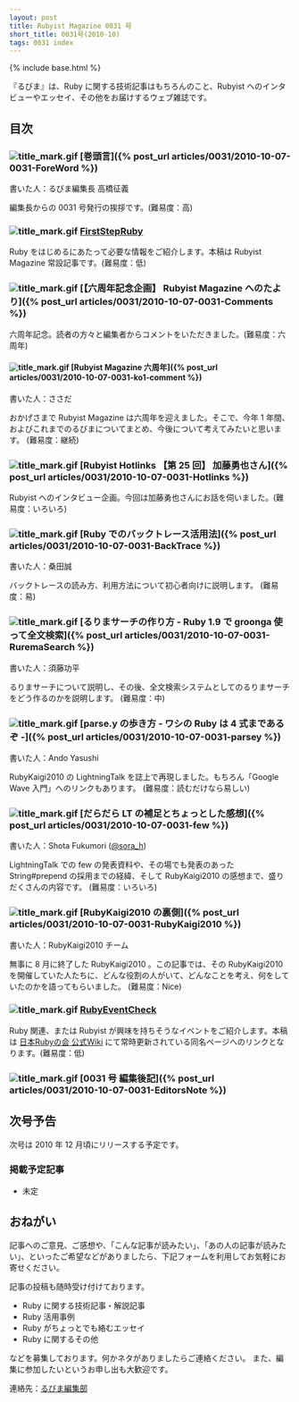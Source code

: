 ```yaml
---
layout: post
title: Rubyist Magazine 0031 号
short_title: 0031号(2010-10)
tags: 0031 index
---
```

{% include base.html %}


『るびま』は、Ruby に関する技術記事はもちろんのこと、Rubyist へのインタビューやエッセイ、その他をお届けするウェブ雑誌です。

## 目次

### ![title_mark.gif]({{base}}{{site.baseurl}}/images/title_mark.gif) [巻頭言]({% post_url articles/0031/2010-10-07-0031-ForeWord %})

書いた人：るびま編集長 高橋征義

編集長からの 0031 号発行の挨拶です。(難易度：高)

### ![title_mark.gif]({{base}}{{site.baseurl}}/images/title_mark.gif) [FirstStepRuby](https://github.com/rubima/rubima/blob/master/first_step_ruby/first-step-ruby-2.0.md)

Ruby をはじめるにあたって必要な情報をご紹介します。本稿は Rubyist Magazine 常設記事です。(難易度：低)

### ![title_mark.gif]({{base}}{{site.baseurl}}/images/title_mark.gif) [【六周年記念企画】 Rubyist Magazine へのたより]({% post_url articles/0031/2010-10-07-0031-Comments %})

六周年記念。読者の方々と編集者からコメントをいただきました。(難易度：六周年)

#### ![title_mark.gif]({{base}}{{site.baseurl}}/images/title_mark.gif) [Rubyist Magazine 六周年]({% post_url articles/0031/2010-10-07-0031-ko1-comment %})

書いた人：ささだ

おかげさまで Rubyist Magazine は六周年を迎えました。そこで、今年 1 年間、およびこれまでのるびまについてまとめ、今後について考えてみたいと思います。 (難易度：継続)

### ![title_mark.gif]({{base}}{{site.baseurl}}/images/title_mark.gif) [Rubyist Hotlinks 【第 25 回】 加藤勇也さん]({% post_url articles/0031/2010-10-07-0031-Hotlinks %})

Rubyist へのインタビュー企画。今回は加藤勇也さんにお話を伺いました。(難易度：いろいろ)

### ![title_mark.gif]({{base}}{{site.baseurl}}/images/title_mark.gif) [Ruby でのバックトレース活用法]({% post_url articles/0031/2010-10-07-0031-BackTrace %})

書いた人：桑田誠

バックトレースの読み方、利用方法について初心者向けに説明します。 (難易度：易)

### ![title_mark.gif]({{base}}{{site.baseurl}}/images/title_mark.gif) [るりまサーチの作り方 - Ruby 1.9 で groonga 使って全文検索]({% post_url articles/0031/2010-10-07-0031-RuremaSearch %})

書いた人：須藤功平

るりまサーチについて説明し、その後、全文検索システムとしてのるりまサーチをどう作るのかを説明します。 (難易度：中)

### ![title_mark.gif]({{base}}{{site.baseurl}}/images/title_mark.gif) [parse.y の歩き方 - ワシの Ruby は 4 式まであるぞ -]({% post_url articles/0031/2010-10-07-0031-parsey %})

書いた人：Ando Yasushi

RubyKaigi2010 の LightningTalk を誌上で再現しました。もちろん「Google Wave 入門」へのリンクもあります。 (難易度：読むだけなら易しい)

### ![title_mark.gif]({{base}}{{site.baseurl}}/images/title_mark.gif) [だらだら LT の補足とちょっとした感想]({% post_url articles/0031/2010-10-07-0031-few %})

書いた人：Shota Fukumori ([@sora_h](http://twitter.com/sora_h))

LightningTalk での few の発表資料や、その場でも発表のあった String#prepend の採用までの経緯、そして RubyKaigi2010 の感想まで、盛りだくさんの内容です。 (難易度：いろいろ)

### ![title_mark.gif]({{base}}{{site.baseurl}}/images/title_mark.gif) [RubyKaigi2010 の裏側]({% post_url articles/0031/2010-10-07-0031-RubyKaigi2010 %})

書いた人：RubyKaigi2010 チーム

無事に 8 月に終了した RubyKaigi2010 。この記事では、その RubyKaigi2010 を開催していた人たちに、どんな役割の人がいて、どんなことを考え、何をしていたのかを語ってもらいました。 (難易度：Nice)

### ![title_mark.gif]({{base}}{{site.baseurl}}/images/title_mark.gif) [RubyEventCheck](http://jp.rubyist.net/?RubyEventCheck)

Ruby 関連、または Rubyist が興味を持ちそうなイベントをご紹介します。本稿は [日本Rubyの会 公式Wiki](http://jp.rubyist.net/) にて常時更新されている同名ページへのリンクとなります。(難易度：低)

### ![title_mark.gif]({{base}}{{site.baseurl}}/images/title_mark.gif) [0031 号 編集後記]({% post_url articles/0031/2010-10-07-0031-EditorsNote %})

## 次号予告

次号は 2010 年 12 月頃にリリースする予定です。

### 掲載予定記事

* 未定


## おねがい

記事へのご意見、ご感想や、「こんな記事が読みたい」、「あの人の記事が読みたい」、といったご希望などがありましたら、下記フォームを利用してお気軽にお寄せください。

記事の投稿も随時受け付けております。

* Ruby に関する技術記事・解説記事
* Ruby 活用事例
* Ruby がちょっとでも絡むエッセイ
* Ruby に関するその他


などを募集しております。何かネタがありましたらご連絡ください。
また、編集に参加したいというお申し出も大歓迎です。

連絡先：[るびま編集部](mailto:magazine@ruby-no-kai.org)


